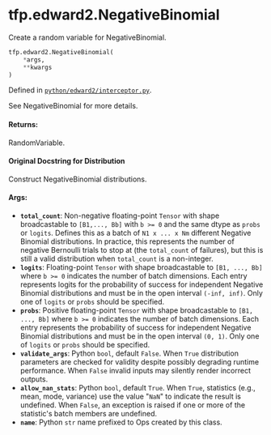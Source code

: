 <div itemscope itemtype="http://developers.google.com/ReferenceObject">
<meta itemprop="name" content="tfp.edward2.NegativeBinomial" />
<meta itemprop="path" content="Stable" />
</div>

# tfp.edward2.NegativeBinomial

Create a random variable for NegativeBinomial.

``` python
tfp.edward2.NegativeBinomial(
    *args,
    **kwargs
)
```



Defined in [`python/edward2/interceptor.py`](https://github.com/tensorflow/probability/tree/master/tensorflow_probability/python/edward2/interceptor.py).

<!-- Placeholder for "Used in" -->

See NegativeBinomial for more details.

#### Returns:

  RandomVariable.

#### Original Docstring for Distribution

Construct NegativeBinomial distributions.


#### Args:

* <b>`total_count`</b>: Non-negative floating-point `Tensor` with shape
  broadcastable to `[B1,..., Bb]` with `b >= 0` and the same dtype as
  `probs` or `logits`. Defines this as a batch of `N1 x ... x Nm`
  different Negative Binomial distributions. In practice, this represents
  the number of negative Bernoulli trials to stop at (the `total_count`
  of failures), but this is still a valid distribution when
  `total_count` is a non-integer.
* <b>`logits`</b>: Floating-point `Tensor` with shape broadcastable to
  `[B1, ..., Bb]` where `b >= 0` indicates the number of batch dimensions.
  Each entry represents logits for the probability of success for
  independent Negative Binomial distributions and must be in the open
  interval `(-inf, inf)`. Only one of `logits` or `probs` should be
  specified.
* <b>`probs`</b>: Positive floating-point `Tensor` with shape broadcastable to
  `[B1, ..., Bb]` where `b >= 0` indicates the number of batch dimensions.
  Each entry represents the probability of success for independent
  Negative Binomial distributions and must be in the open interval
  `(0, 1)`. Only one of `logits` or `probs` should be specified.
* <b>`validate_args`</b>: Python `bool`, default `False`. When `True` distribution
  parameters are checked for validity despite possibly degrading runtime
  performance. When `False` invalid inputs may silently render incorrect
  outputs.
* <b>`allow_nan_stats`</b>: Python `bool`, default `True`. When `True`, statistics
  (e.g., mean, mode, variance) use the value "`NaN`" to indicate the
  result is undefined. When `False`, an exception is raised if one or
  more of the statistic's batch members are undefined.
* <b>`name`</b>: Python `str` name prefixed to Ops created by this class.
